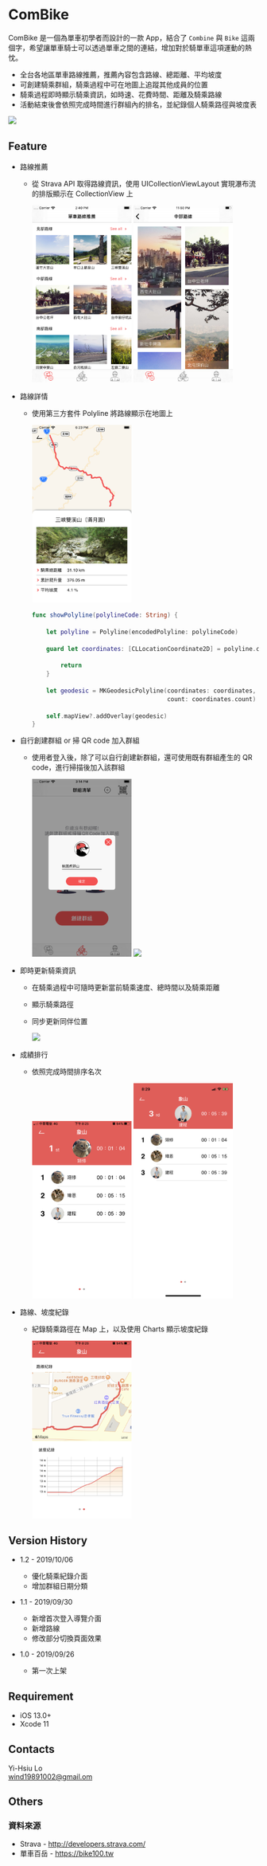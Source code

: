 # ComBike

ComBike 是一個為單車初學者而設計的一款 App，結合了 `Combine` 與 `Bike` 這兩個字，希望讓單車騎士可以透過單車之間的連結，增加對於騎單車這項運動的熱忱。

* 全台各地區單車路線推薦，推薦內容包含路線、總距離、平均坡度
* 可創建騎乘群組，騎乘過程中可在地圖上追蹤其他成員的位置
* 騎乘過程即時顯示騎乘資訊，如時速、花費時間、距離及騎乘路線
* 活動結束後會依照完成時間進行群組內的排名，並紀錄個人騎乘路徑與坡度表

<a href="https://apps.apple.com/tw/app/id1481185096"><img src="https://i.imgur.com/Pc1KdHw.png" width="100"></a>

## Feature

* 路線推薦

    * 從 Strava API 取得路線資訊，使用 UICollectionViewLayout 實現瀑布流的排版顯示在 CollectionView 上
      
      <img src="https://github.com/IssueLo/ComBike/blob/develop/ScreenShot/1-1.png" width="200">
      <img src="https://github.com/IssueLo/ComBike/blob/develop/ScreenShot/1-2.png" width="200">

* 路線詳情
    * 使用第三方套件 Polyline 將路線顯示在地圖上
        
        <img src="https://github.com/IssueLo/ComBike/blob/develop/ScreenShot/2.png" width="200">
        
        ``` swift            
        func showPolyline(polylineCode: String) {
            
            let polyline = Polyline(encodedPolyline: polylineCode)

            guard let coordinates: [CLLocationCoordinate2D] = polyline.coordinates else { 

                return 
            }

            let geodesic = MKGeodesicPolyline(coordinates: coordinates, 
                                              count: coordinates.count)

            self.mapView?.addOverlay(geodesic)
        }
        ```
* 自行創建群組 or 掃 QR code 加入群組

    * 使用者登入後，除了可以自行創建新群組，還可使用既有群組產生的 QR code，進行掃描後加入該群組
        >
        <img src="https://github.com/IssueLo/ComBike/blob/develop/ScreenShot/3-1.png" width="200">
        <img src="https://github.com/IssueLo/ComBike/blob/develop/ScreenShot/3-2.gif" width="200">

* 即時更新騎乘資訊
    * 在騎乘過程中可隨時更新當前騎乘速度、總時間以及騎乘距離
    * 顯示騎乘路徑
    * 同步更新同伴位置
        
        <img src="https://github.com/IssueLo/ComBike/blob/develop/ScreenShot/4.gif" width="200">

* 成績排行
    * 依照完成時間排序名次
        
        <img src="https://github.com/IssueLo/ComBike/blob/develop/ScreenShot/5-1.PNG" width="200">
        <img src="https://github.com/IssueLo/ComBike/blob/develop/ScreenShot/5-2.JPG" width="200">
        
* 路線、坡度紀錄
    * 紀錄騎乘路徑在 Map 上，以及使用 Charts 顯示坡度紀錄
        
        <img src="https://github.com/IssueLo/ComBike/blob/develop/ScreenShot/6-1.PNG" width="200">

## Version History

* 1.2 - 2019/10/06

    - 優化騎乘紀錄介面
    - 增加群組日期分類

* 1.1 - 2019/09/30

    - 新增首次登入導覽介面
    - 新增路線
    - 修改部分切換頁面效果
* 1.0 - 2019/09/26

    - 第一次上架

## Requirement

* iOS 13.0+
* Xcode 11

## Contacts

Yi-Hsiu Lo  
wind19891002@gmail.om

## Others

### 資料來源

* Strava - http://developers.strava.com/
* 單車百岳 - https://bike100.tw